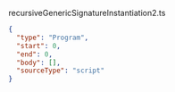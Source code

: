 recursiveGenericSignatureInstantiation2.ts
```json
{
  "type": "Program",
  "start": 0,
  "end": 0,
  "body": [],
  "sourceType": "script"
}
```
